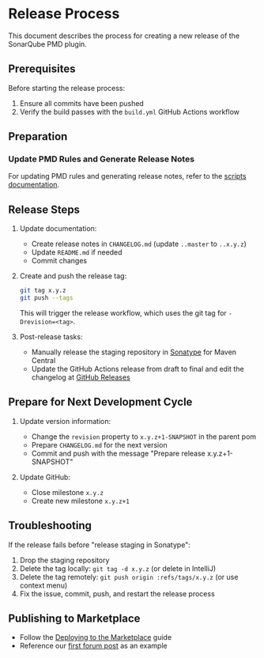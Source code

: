 # Release Process

This document describes the process for creating a new release of the SonarQube PMD plugin.

## Prerequisites

Before starting the release process:

1. Ensure all commits have been pushed
2. Verify the build passes with the `build.yml` GitHub Actions workflow

## Preparation

### Update PMD Rules and Generate Release Notes

For updating PMD rules and generating release notes, refer to the [scripts documentation](scripts/README.md).

## Release Steps

1. Update documentation:
   - Create release notes in `CHANGELOG.md` (update `..master` to `..x.y.z`)
   - Update `README.md` if needed
   - Commit changes

2. Create and push the release tag:
   ```bash
   git tag x.y.z
   git push --tags
   ```

   This will trigger the release workflow, which uses the git tag for `-Drevision=<tag>`.

3. Post-release tasks:
   - Manually release the staging repository in [Sonatype](https://oss.sonatype.org/#welcome) for Maven Central
   - Update the GitHub Actions release from draft to final and edit the changelog at [GitHub Releases](https://github.com/jborgers/sonar-pmd/releases)

## Prepare for Next Development Cycle

1. Update version information:
   - Change the `revision` property to `x.y.z+1-SNAPSHOT` in the parent pom
   - Prepare `CHANGELOG.md` for the next version
   - Commit and push with the message "Prepare release x.y.z+1-SNAPSHOT"

2. Update GitHub:
   - Close milestone `x.y.z`
   - Create new milestone `x.y.z+1`

## Troubleshooting

If the release fails before "release staging in Sonatype":
1. Drop the staging repository
2. Delete the tag locally: `git tag -d x.y.z` (or delete in IntelliJ)
3. Delete the tag remotely: `git push origin :refs/tags/x.y.z` (or use context menu)
4. Fix the issue, commit, push, and restart the release process

## Publishing to Marketplace

- Follow the [Deploying to the Marketplace](https://community.sonarsource.com/t/deploying-to-the-marketplace/35236) guide
- Reference our [first forum post](https://community.sonarsource.com/t/new-release-sonar-pmd-plugin-3-4-0/63091) as an example

